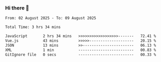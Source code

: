 ### Hi there 👋

<!--
**ututono/ututono** is a ✨ _special_ ✨ repository because its `README.md` (this file) appears on your GitHub profile.

Here are some ideas to get you started:

- 🔭 I’m currently working on ...
- 🌱 I’m currently learning ...
- 👯 I’m looking to collaborate on ...
- 🤔 I’m looking for help with ...
- 💬 Ask me about ...
- 📫 How to reach me: ...
- 😄 Pronouns: ...
- ⚡ Fun fact: ...
-->



<!--START_SECTION:waka-->

```txt
From: 02 August 2025 - To: 09 August 2025

Total Time: 3 hrs 34 mins

JavaScript       2 hrs 34 mins   >>>>>>>>>>>>>>>>>>-------   72.41 %
Vue.js           43 mins         >>>>>--------------------   20.15 %
JSON             13 mins         >>-----------------------   06.13 %
XML              1 min           -------------------------   00.83 %
GitIgnore file   0 secs          -------------------------   00.33 %
```

<!--END_SECTION:waka-->
